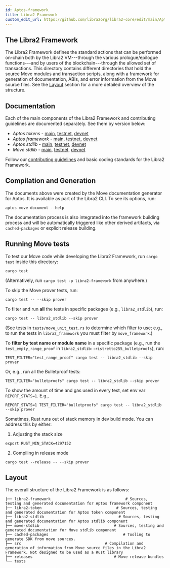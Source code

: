 ```yaml
---
id: Aptos-framework
title: Libra2 Framework
custom_edit_url: https://github.com/libra2org/libra2-core/edit/main/Aptos-move/Aptos-framework/README.md
---
```


## The Libra2 Framework

The Libra2 Framework defines the standard actions that can be performed on-chain
both by the Libra2 VM---through the various prologue/epilogue functions---and by
users of the blockchain---through the allowed set of transactions. This
directory contains different directories that hold the source Move
modules and transaction scripts, along with a framework for generation of
documentation, ABIs, and error information from the Move source
files. See the [Layout](#layout) section for a more detailed overview of the structure.

## Documentation

Each of the main components of the Libra2 Framework and contributing guidelines are documented separately. See them by version below:

* *Aptos tokens* - [main](https://github.com/libra2org/libra2-core/blob/main/libra2-move/framework/libra2-token/doc/overview.md), [testnet](https://github.com/libra2org/libra2-core/blob/testnet/libra2-move/framework/libra2-token/doc/overview.md), [devnet](https://github.com/libra2org/libra2-core/blob/devnet/libra2-move/framework/libra2-token/doc/overview.md)
* *Aptos framework* - [main](https://github.com/libra2org/libra2-core/blob/main/libra2-move/framework/libra2-framework/doc/overview.md), [testnet](https://github.com/libra2org/libra2-core/blob/testnet/libra2-move/framework/libra2-framework/doc/overview.md), [devnet](https://github.com/libra2org/libra2-core/blob/devnet/libra2-move/framework/libra2-framework/doc/overview.md)
* *Aptos stdlib* - [main](https://github.com/libra2org/libra2-core/blob/main/libra2-move/framework/libra2-stdlib/doc/overview.md), [testnet](https://github.com/libra2org/libra2-core/blob/testnet/libra2-move/framework/libra2-stdlib/doc/overview.md), [devnet](https://github.com/libra2org/libra2-core/blob/devnet/libra2-move/framework/libra2-stdlib/doc/overview.md)
* *Move stdlib* - [main](https://github.com/libra2org/libra2-core/blob/main/libra2-move/framework/move-stdlib/doc/overview.md), [testnet](https://github.com/libra2org/libra2-core/blob/testnet/libra2-move/framework/move-stdlib/doc/overview.md), [devnet](https://github.com/libra2org/libra2-core/blob/devnet/libra2-move/framework/move-stdlib/doc/overview.md)

Follow our [contributing guidelines](CONTRIBUTING.md) and basic coding standards for the Libra2 Framework.

## Compilation and Generation

The documents above were created by the Move documentation generator for Aptos. It is available as part of the Libra2 CLI. To see its options, run:
```shell
aptos move document --help
```

The documentation process is also integrated into the framework building process and will be automatically triggered like other derived artifacts, via `cached-packages` or explicit release building.

## Running Move tests

To test our Move code while developing the Libra2 Framework, run `cargo test` inside this directory:

```
cargo test
```

(Alternatively, run `cargo test -p libra2-framework` from anywhere.)

To skip the Move prover tests, run:

```
cargo test -- --skip prover
```

To filter and run **all** the tests in specific packages (e.g., `libra2_stdlib`), run:

```
cargo test -- libra2_stdlib --skip prover
```

(See tests in `tests/move_unit_test.rs` to determine which filter to use; e.g., to run the tests in `libra2_framework` you must filter by `move_framework`.)

To **filter by test name or module name** in a specific package (e.g., run the `test_empty_range_proof` in `libra2_stdlib::ristretto255_bulletproofs`), run:

```
TEST_FILTER="test_range_proof" cargo test -- libra2_stdlib --skip prover
```

Or, e.g., run all the Bulletproof tests:
```
TEST_FILTER="bulletproofs" cargo test -- libra2_stdlib --skip prover
```

To show the amount of time and gas used in every test, set env var `REPORT_STATS=1`.
E.g.,
```
REPORT_STATS=1 TEST_FILTER="bulletproofs" cargo test -- libra2_stdlib --skip prover
```

Sometimes, Rust runs out of stack memory in dev build mode.  You can address this by either:
1. Adjusting the stack size

```
export RUST_MIN_STACK=4297152
```

2. Compiling in release mode

```
cargo test --release -- --skip prover
```

## Layout
The overall structure of the Libra2 Framework is as follows:

```
├── libra2-framework                                 # Sources, testing and generated documentation for Aptos framework component
├── libra2-token                                 # Sources, testing and generated documentation for Aptos token component
├── libra2-stdlib                                 # Sources, testing and generated documentation for Aptos stdlib component
├── move-stdlib                                 # Sources, testing and generated documentation for Move stdlib component
├── cached-packages                                 # Tooling to generate SDK from move sources.
├── src                                     # Compilation and generation of information from Move source files in the Libra2 Framework. Not designed to be used as a Rust library
├── releases                                    # Move release bundles
└── tests
```

